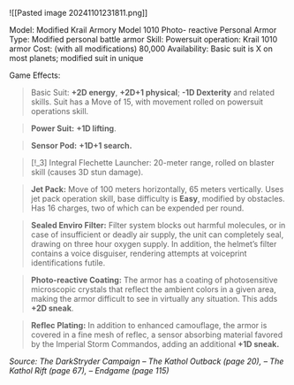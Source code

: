 ![[Pasted image 20241101231811.png]]

Model: Modified Krail
Armory Model 1010 Photo-
reactive Personal Armor
Type: Modified personal
battle armor
Skill: Powersuit operation:
Krail 1010 armor
Cost: (with all
modifications) 80,000
Availability: Basic suit is X
on most planets; modified
suit in unique

Game Effects:

> Basic Suit: **+2D energy**, **+2D+1 physical**; **-1D Dexterity** and related skills. Suit has a Move of 15, with movement rolled on powersuit operations skill.

> **Power Suit:** **+1D lifting**. 

> **Sensor Pod:** **+1D+1 search.**


> [!_3] Integral Flechette Launcher: 
> 20-meter range, rolled on blaster skill (causes 3D stun damage).

> **Jet Pack:** Move of 100 meters horizontally, 65 meters vertically. Uses jet pack operation skill, base difficulty is **Easy**, modified by obstacles. Has 16 charges, two of which can be expended per round.

> **Sealed Enviro Filter:** Filter system blocks out harmful molecules, or in case of insufficient or deadly air supply, the unit can completely seal, drawing on three hour oxygen supply. In addition, the helmet’s filter contains a voice disguiser, rendering attempts at voiceprint identifications futile.

> **Photo-reactive Coating:** The armor has a coating of photosensitive microscopic crystals that reflect the ambient colors in a given area, making the armor difficult to see in virtually any situation. This adds **+2D sneak**.

> **Reflec Plating:** In addition to enhanced camouflage, the armor is covered in a fine mesh of reflec, a sensor absorbing material favored by the Imperial Storm Commandos, adding an additional **+1D  sneak.**

*Source: The DarkStryder Campaign – The Kathol Outback (page 20), – The Kathol Rift (page 67), – Endgame (page 115)*
